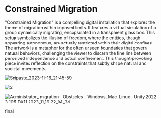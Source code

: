 # Constrained Migration
 
"Constrained Migration" is a compelling digital installation that explores the theme of migration within imposed limits. It features a virtual simulation of a group dynamically migrating, encapsulated in a transparent glass box. This setup symbolizes the illusion of freedom, where the entities, though appearing autonomous, are actually restricted within their digital confines. The artwork is a metaphor for the often unseen boundaries that govern natural behaviors, challenging the viewer to discern the fine line between perceived independence and actual confinement. This thought-provoking piece invites reflection on the constraints that subtly shape natural and societal movements.


![Snipaste_2023-11-16_21-45-59](https://github.com/jessica-z6/migration/assets/145166338/35476bfd-e7b8-4540-b17b-eb66e16c1975)

![2](https://github.com/jessica-z6/migration/assets/145166338/24cea3a4-0dc6-4278-91ed-5fa917b03928)

![Administrator_ migration - Obstacles - Windows, Mac, Linux - Unity 2022 3 10f1 _DX11_ 2023_11_16 22_04_24](https://github.com/jessica-z6/migration/assets/145166338/e6940e1c-4a3e-4637-b852-901a5c2bcbdb)


final
